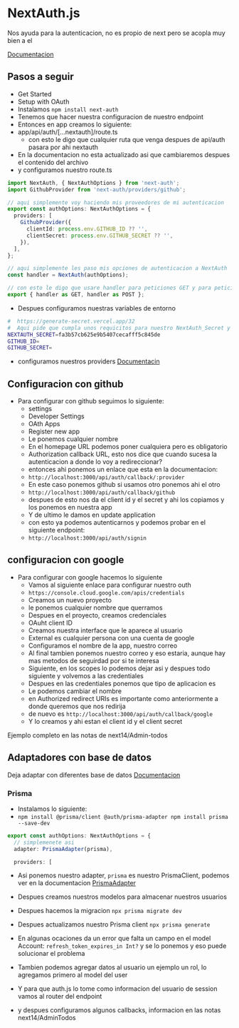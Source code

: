 # NextAuth.js

Nos ayuda para la autenticacion, no es propio de next pero se acopla muy bien a el

[Documentacion](https://authjs.dev/)

## Pasos a seguir

- Get Started
- Setup with OAuth
- Instalamos `npm install next-auth`
- Tenemos que hacer nuestra configuracion de nuestro endpoint
- Entonces en app creamos lo siguiente:
- app/api/auth/\[...nextauth]/route.ts
  - con esto le digo que cualquier ruta que venga despues de api/auth pasara por ahi nextauth
- En la documentacion no esta actualizado asi que cambiaremos despues el contenido del archivo
- y configuramos nuestro route.ts

```ts
import NextAuth, { NextAuthOptions } from 'next-auth';
import GithubProvider from 'next-auth/providers/github';

// aqui simplemente voy haciendo mis proveedores de mi autenticacion
export const authOptions: NextAuthOptions = {
  providers: [
    GithubProvider({
      clientId: process.env.GITHUB_ID ?? '',
      clientSecret: process.env.GITHUB_SECRET ?? '',
    }),
  ],
};

// aqui simplemente les paso mis opciones de autenticacion a NextAuth
const handler = NextAuth(authOptions);

// con esto le digo que usare handler para peticiones GET y para peticiones POST
export { handler as GET, handler as POST };
```

- Despues configuramos nuestras variables de entorno

```bash
#  https://generate-secret.vercel.app/32
#  Aqui pide que cumpla unos requicitos para nuestro NextAuth_Secret y podemos conseguir uno en el de arriba
NEXTAUTH_SECRET=fa3b57cb625e9b5407cecafff5c845de
GITHUB_ID=
GITHUB_SECRET=
```

- configuramos nuestros providers [Documentacin](https://next-auth.js.org/providers/)

## Configuracion con github

- Para configurar con github seguimos lo siguiente:
  - settings
  - Developer Settings
  - OAth Apps
  - Register new app
  - Le ponemos cualquier nombre
  - En el homepage URL podemos poner cualquiera pero es obligatorio
  - Authorization callback URL, esto nos dice que cuando sucesa la autenticacion a donde lo voy a redireccionar?
  - entonces ahi ponemos un enlace que esta en la documentacion:
  - `http://localhost:3000/api/auth/callback/:provider`
  - En este caso ponemos github si usamos otro ponemos ahi el otro
  - `http://localhost:3000/api/auth/callback/github`
  - despues de esto nos da el client id y el secret y ahi los copiamos y los ponemos en nuestra app
  - Y de ultimo le damos en update application
  - con esto ya podemos autenticarnos y podemos probar en el siguiente endpoint:
  - `http://localhost:3000/api/auth/signin`

## configuracion con google

- Para configurar con google hacemos lo siguiente
  - Vamos al siguiente enlace para configurar nuestro outh
  - `https://console.cloud.google.com/apis/credentials`
  - Creamos un nuevo proyecto
  - le ponemos cualquier nombre que querramos
  - Despues en el proyecto, creamos credenciales
  - OAuht client ID
  - Creamos nuestra interface que le aparece al usuario
  - External es cualquier persona con una cuenta de google
  - Configuramos el nombre de la app, nuestro correo
  - Al final tambien ponemos nuestro correo y eso estaria, aunque hay mas metodos de seguirdad por si te interesa
  - Siguiente, en los scopes lo podemos dejar asi y despues todo siguiente y volvemos a las credentiales
  - Despues en las credentiales ponemos que tipo de aplicacion es
  - Le podemos cambiar el nombre
  - en Authorized redirect URIs es importante como anteriormente a donde queremos que nos redirija
  - de nuevo es `http://localhost:3000/api/auth/callback/google`
  - Y lo creamos y ahi estan el client id y el client secret

Ejemplo completo en las notas de next14/Admin-todos

## Adaptadores con base de datos

Deja adaptar con diferentes base de datos
[Documentacion](https://authjs.dev/getting-started/adapters)

### Prisma

- Instalamos lo siguiente:
- `npm install @prisma/client @auth/prisma-adapter npm install prisma --save-dev`

```ts
export const authOptions: NextAuthOptions = {
  // simplemenete asi
  adapter: PrismaAdapter(prisma),

  providers: [
```

- Asi ponemos nuestro adapter, `prisma` es nuestro PrismaClient, podemos ver en la documentacion [PrismaAdapter](https://authjs.dev/reference/adapter/prisma)
- Despues creamos nuestros modelos para almacenar nuestros usuarios
- Despues hacemos la migracion `npx prisma migrate dev`
- Despues actualizamos nuestro Prisma client `npx prisma generate`
- En algunas ocaciones da un error que falta un campo en el model Account: `refresh_token_expires_in Int?` y se lo ponemos y eso puede solucionar el problema

- Tambien podemos agregar datos al usuario un ejemplo un rol, lo agregamos primero al model del user

- Y para que auth.js lo tome como informacion del usuario de session vamos al router del endpoint
- y despues configuramos algunos callbacks, informacion en las notas next14/AdminTodos
